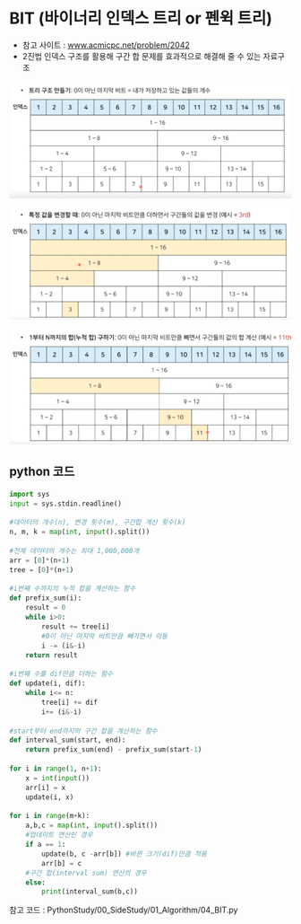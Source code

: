 # BIT (바이너리 인덱스 트리 or 펜윅 트리)

* 참고 사이트 : www.acmicpc.net/problem/2042
* 2진법 인덱스 구조를 활용해 구간 합 문제를 효과적으로 해결해 줄 수 있는 자료구조

![image-20210606152616022](04_BIT.assets/image-20210606152616022.png)

![image-20210606152633861](04_BIT.assets/image-20210606152633861.png)

![image-20210606152646037](04_BIT.assets/image-20210606152646037.png)



## python 코드

```python
import sys
input = sys.stdin.readline()

#데이터의 개수(n), 변경 횟수(m), 구간합 계산 횟수(k)
n, m, k = map(int, input().split())

#전체 데이터의 개수는 최대 1,000,000개
arr = [0]*(n+1)
tree = [0]*(n+1)

#i번째 수까지의 누적 합을 계산하는 함수
def prefix_sum(i):
    result = 0
    while i>0:
        result += tree[i]
        #0이 아닌 마지막 비트만큼 빼가면서 이동
        i -= (i&-i)
    return result

#i번째 수를 dif만큼 더하는 함수
def update(i, dif):
    while i<= n:
        tree[i] += dif
        i+= (i&-i)

#start부터 end까지의 구간 합을 계산하는 함수
def interval_sum(start, end):
    return prefix_sum(end) - prefix_sum(start-1)

for i in range(1, n+1):
    x = int(input())
    arr[i] = x
    update(i, x)

for i in range(m+k):
    a,b,c = map(int, input().split())
    #업데이트 연산인 경우
    if a == 1:
        update(b, c -arr[b]) #바뀐 크기(dif)만큼 적용
        arr[b] = c
    #구간 합(interval sum) 연산의 경우
    else:
        print(interval_sum(b,c))
```



참고 코드 : PythonStudy/00_SideStudy/01_Algorithm/04_BIT.py